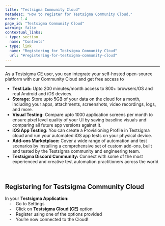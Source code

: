 ```yaml
---
title: "Testsigma Community Cloud"
metadesc: "How to register for Testsigma Community Cloud."
order: 1.4
page_id: "Testsigma Community Cloud"
warning: false
contextual_links:
- type: section
  name: "Contents"
- type: link
  name: "Registering for Testsigma Community Cloud"
  url: "#registering-for-testsigma-community-cloud"
---
```

---
As a Testsigma CE user, you can integrate your self-hosted open-source platform with our Community Cloud and get free access to
* **Test Lab:** Upto 200 minutes/month access to 800+ browsers/OS and real Android and iOS devices.
* **Storage:** Store upto 5GB of your data on the cloud for a month, including your apps, attachments, screenshots, video recordings, logs, and more. 
* **Visual Testing:** Compare upto 1000 application screens per month to ensure pixel level quality of your UI by saving baseline visuals and comparing all future app versions against it.
* **iOS App Testing:** You can create a Provisioning Profile in Testsigma cloud and run your automated iOS app tests on your physical device.
* **Add-ons Marketplace:** Cover a wide range of automation and test scenarios by installing a comprehensive set of custom add-ons, built and tested by the 
Testsigma community and engineering team.
* **Testsigma Discord Community:** Connect with some of the most experienced and creative test automation practitioners across the world.

&emsp;
## **Registering for Testsigma Community Cloud**
In your **Testsigma Application:**<br>
&emsp;**-**&emsp;Go to Settings<br>
&emsp;**-**&emsp;Click on **Testsigma Cloud (CE)** option <br>
&emsp;**-**&emsp;Register using one of the options provided <br>
&emsp;**-**&emsp;You’re now connected to the Cloud!

